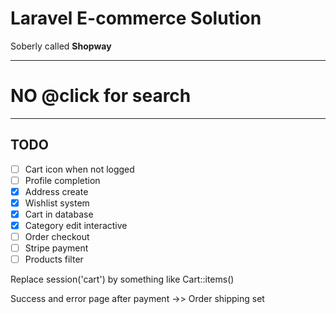 # Laravel E-commerce Solution
Soberly called **Shopway**    

-----
# NO @click for search
-----

## TODO
- [ ] Cart icon when not logged
- [ ] Profile completion
- [x] Address create
- [x] Wishlist system
- [x] Cart in database
- [x] Category edit interactive
- [ ] Order checkout
- [ ] Stripe payment
- [ ] Products filter

Replace session('cart') by something like Cart::items()

Success and error page after payment
->> Order shipping set